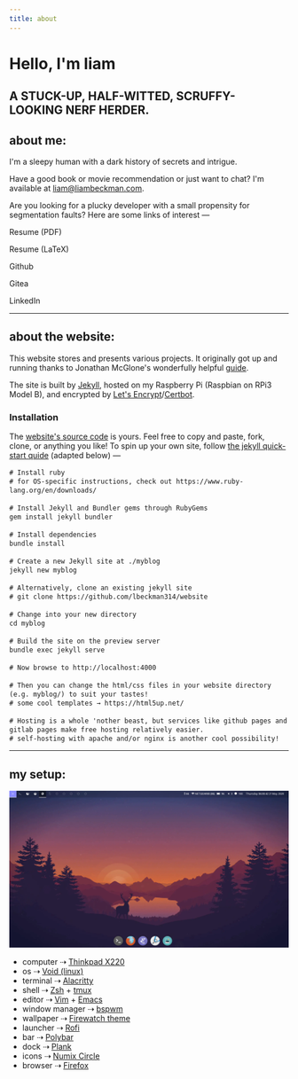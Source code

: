 ```yaml
---
title: about
---
```


<h1><span id="hello">Hello, I'm liam</span>
    <object id="smile" type="image/svg+xml" data="/assets/svg/icon-smile.svg"></object>
</h1>

<h2 id="stuck-up">A STUCK-UP, HALF-WITTED, SCRUFFY-LOOKING NERF HERDER.</h2>

## about me:
I'm a sleepy human with a dark history of secrets and intrigue.

Have a good book or movie recommendation or just want to chat? I'm available at <a href="mailto:liam@liambeckman.com">liam@liambeckman.com</a>.

Are you looking for a plucky developer with a small propensity for segmentation faults? Here are some links of interest —

<div class="inline-block profiles">
    <div class="featured">
        <a href="https://liambeckman.com/pkgs/resume/resume-liam-beckman.pdf"></a>
        <object class="showoff" type="image/svg+xml" data="/assets/svg/pdf.svg"></object>
        <p> Resume (PDF)</p>
    </div>
    <div class="featured">
        <a href="https://git.liambeckman.com/liam/resume/src/branch/master/resume-liam-beckman.tex"></a>
        <object class="showoff" type="image/svg+xml" data="/assets/svg/tex.svg"></object>
        <p>Resume (LaTeX)</p>
    </div>
    <div class="featured">
        <a href="https://github.com/lbeckman314/"></a>
        <object class="showoff" type="image/svg+xml" data="/assets/svg/github.svg"></object>
        <p>Github</p>
    </div>
    <div class="featured">
        <a href="https://git.liambeckman.com/liam"></a>
        <object class="showoff" type="image/svg+xml" data="/assets/svg/gitea.svg"></object>
        <p>Gitea</p>
    </div>
    <div class="featured">
        <a href="https://www.linkedin.com/in/liam-beckman-ab3183a6/"></a>
        <object class="showoff" type="image/svg+xml" data="/assets/svg/linkedin.svg"></object>
        <p>LinkedIn</p>
    </div>
</div>

---

## about the website:

This website stores and presents various projects. It originally got up and running thanks to Jonathan McGlone's wonderfully helpful [guide](http://jmcglone.com/guides/github-pages/).

The site is built by [Jekyll](https://jekyllrb.com/), hosted on my Raspberry Pi (Raspbian on RPi3 Model B), and encrypted by [Let's Encrypt](https://letsencrypt.org/)/[Certbot](https://certbot.eff.org/).

### Installation

The [website's source code](https://github.com/lbeckman314/website) is yours. Feel free to copy and paste, fork, clone, or anything you like! To spin up your own site, follow [the jekyll quick-start quide](https://jekyllrb.com/docs/quickstart/) (adapted below) —

```shell
# Install ruby
# for OS-specific instructions, check out https://www.ruby-lang.org/en/downloads/

# Install Jekyll and Bundler gems through RubyGems
gem install jekyll bundler

# Install dependencies
bundle install

# Create a new Jekyll site at ./myblog
jekyll new myblog

# Alternatively, clone an existing jekyll site
# git clone https://github.com/lbeckman314/website

# Change into your new directory
cd myblog

# Build the site on the preview server
bundle exec jekyll serve

# Now browse to http://localhost:4000

# Then you can change the html/css files in your website directory (e.g. myblog/) to suit your tastes!
# some cool templates → https://html5up.net/

# Hosting is a whole 'nother beast, but services like github pages and gitlab pages make free hosting relatively easier.
# self-hosting with apache and/or nginx is another cool possibility!
```

---

## my setup:

![](/assets/images/home.png)

- computer ⇢ [Thinkpad X220](https://en.wikipedia.org/wiki/ThinkPad_X_series)
- os ⇢ [Void (linux)](https://voidlinux.org/)
- terminal ⇢ [Alacritty](https://github.com/alacritty/alacritty)
- shell ⇢ [Zsh](http://zsh.sourceforge.net/) + [tmux](https://github.com/tmux/tmux)
- editor ⇢ [Vim](https://www.vim.org/) + [Emacs](https://www.gnu.org/software/emacs/)
- window manager ⇢ [bspwm](https://github.com/baskerville/bspwm)
- wallpaper ⇢ [Firewatch theme](https://github.com/adi1090x/dynamic-wallpaper)
- launcher ⇢ [Rofi](https://github.com/davatorium/rofi)
- bar ⇢ [Polybar](https://polybar.github.io/)
- dock ⇢ [Plank](https://launchpad.net/plank)
- icons ⇢ [Numix Circle](https://github.com/numixproject/numix-icon-theme-circle)
- browser ⇢ [Firefox](https://www.mozilla.org/)

